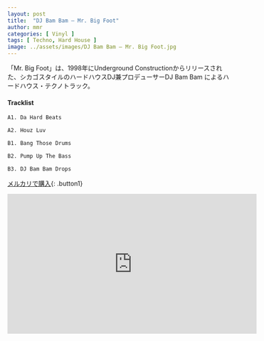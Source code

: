 ```yaml
---
layout: post
title:  "DJ Bam Bam – Mr. Big Foot"
author: mmr
categories: [ Vinyl ]
tags: [ Techno, Hard House ]
image: ../assets/images/DJ Bam Bam – Mr. Big Foot.jpg
---
```


「Mr. Big Foot」は、1998年にUnderground Constructionからリリースされた、シカゴスタイルのハードハウスDJ兼プロデューサーDJ Bam Bam によるハードハウス・テクノトラック。

#### Tracklist
```md
A1. Da Hard Beats

A2. Houz Luv

B1. Bang Those Drums

B2. Pump Up The Bass

B3. DJ Bam Bam Drops
```

[メルカリで購入](https://jp.mercari.com/item/m57199645919?afid=6142608987){: .button1}

<iframe width="560" height="315" src="https://www.youtube.com/embed/NrxZvxHKaxY?si=SJ5RRiCgW1quLcPj" title="YouTube video player" frameborder="0" allow="accelerometer; autoplay; clipboard-write; encrypted-media; gyroscope; picture-in-picture; web-share" referrerpolicy="strict-origin-when-cross-origin" allowfullscreen></iframe>
